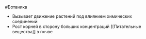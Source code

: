 #Ботаника
- Вызывает движение растений под влиянием химических соединений
- Рост корней в сторону больших концентраций [[Питательные вещества]] в почве